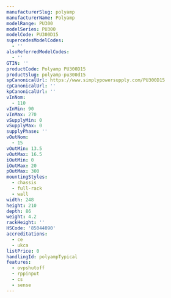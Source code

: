 ```yaml
---
manufacturerSlug: polyamp
manufacturerName: Polyamp
modelRange: PU300
modelSeries: PU300
modelCode: PU300D15
supercedesModelCodes:
  - ''
alsoReferredModelCodes:
  - ''
GTIN: ''
productCode: Polyamp PU300D15
productSlug: polyamp-pu300d15
spCanonicalUrl: https://www.simplypowersupply.com/PU300D15
cpCanonicalUrl: ''
kpCanonicalUrl: ''
vInNom:
  - 110
vInMin: 90
vInMax: 270
vSupplyMin: 0
vSupplyMax: 0
supplyPhase: ''
vOutNom:
  - 15
vOutMin: 13.5
vOutMax: 16.5
iOutMin: 0
iOutMax: 20
pOutMax: 300
mountingStyles:
  - chassis
  - full-rack
  - wall
width: 248
height: 210
depth: 86
weight: 4.2
rackHeight: ''
HSCode: '85044090'
accreditations:
  - ce
  - ukca
listPrice: 0
handlingId: polyampTypical
features:
  - ovpshutoff
  - rppinput
  - cs
  - sense
---
```

